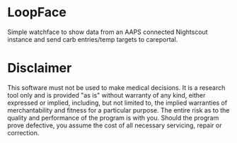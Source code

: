 # LoopFace
Simple watchface to show data from an AAPS connected Nightscout instance and send carb entries/temp targets to careportal.

# Disclaimer
This software must not be used to make medical decisions. It is a research tool only and is provided "as is" without warranty of any kind, either expressed or implied, including, but not limited to, the implied warranties of merchantability and fitness for a particular purpose. The entire risk as to the quality and performance of the program is with you. Should the program prove defective, you assume the cost of all necessary servicing, repair or correction.
